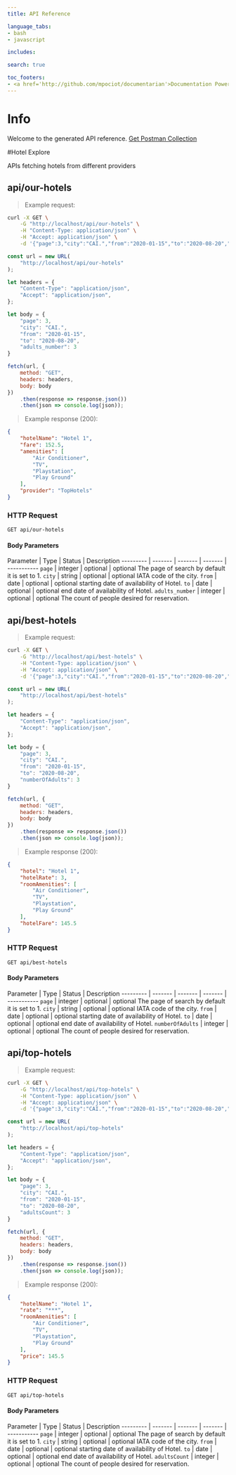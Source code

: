 ```yaml
---
title: API Reference

language_tabs:
- bash
- javascript

includes:

search: true

toc_footers:
- <a href='http://github.com/mpociot/documentarian'>Documentation Powered by Documentarian</a>
---
```

<!-- START_INFO -->
# Info

Welcome to the generated API reference.
[Get Postman Collection](http://localhost/docs/collection.json)

<!-- END_INFO -->

#Hotel Explore


APIs fetching hotels from different providers
<!-- START_5ed24fcefc3cd3c1514981d2343645e9 -->
## api/our-hotels
> Example request:

```bash
curl -X GET \
    -G "http://localhost/api/our-hotels" \
    -H "Content-Type: application/json" \
    -H "Accept: application/json" \
    -d '{"page":3,"city":"CAI.","from":"2020-01-15","to":"2020-08-20","adults_number":3}'

```

```javascript
const url = new URL(
    "http://localhost/api/our-hotels"
);

let headers = {
    "Content-Type": "application/json",
    "Accept": "application/json",
};

let body = {
    "page": 3,
    "city": "CAI.",
    "from": "2020-01-15",
    "to": "2020-08-20",
    "adults_number": 3
}

fetch(url, {
    method: "GET",
    headers: headers,
    body: body
})
    .then(response => response.json())
    .then(json => console.log(json));
```


> Example response (200):

```json
{
    "hotelName": "Hotel 1",
    "fare": 152.5,
    "amenities": [
        "Air Conditioner",
        "TV",
        "Playstation",
        "Play Ground"
    ],
    "provider": "TopHotels"
}
```

### HTTP Request
`GET api/our-hotels`

#### Body Parameters
Parameter | Type | Status | Description
--------- | ------- | ------- | ------- | -----------
    `page` | integer |  optional  | optional The page of search by default it is set to 1.
        `city` | string |  optional  | optional IATA code of the city.
        `from` | date |  optional  | optional starting date of availability of Hotel.
        `to` | date |  optional  | optional end date of availability of Hotel.
        `adults_number` | integer |  optional  | optional The count of people desired for reservation.
    
<!-- END_5ed24fcefc3cd3c1514981d2343645e9 -->

<!-- START_13ff88a46b8e637a12ef9f26c4a6418b -->
## api/best-hotels
> Example request:

```bash
curl -X GET \
    -G "http://localhost/api/best-hotels" \
    -H "Content-Type: application/json" \
    -H "Accept: application/json" \
    -d '{"page":3,"city":"CAI.","from":"2020-01-15","to":"2020-08-20","numberOfAdults":3}'

```

```javascript
const url = new URL(
    "http://localhost/api/best-hotels"
);

let headers = {
    "Content-Type": "application/json",
    "Accept": "application/json",
};

let body = {
    "page": 3,
    "city": "CAI.",
    "from": "2020-01-15",
    "to": "2020-08-20",
    "numberOfAdults": 3
}

fetch(url, {
    method: "GET",
    headers: headers,
    body: body
})
    .then(response => response.json())
    .then(json => console.log(json));
```


> Example response (200):

```json
{
    "hotel": "Hotel 1",
    "hotelRate": 3,
    "roomAmenities": [
        "Air Conditioner",
        "TV",
        "Playstation",
        "Play Ground"
    ],
    "hotelFare": 145.5
}
```

### HTTP Request
`GET api/best-hotels`

#### Body Parameters
Parameter | Type | Status | Description
--------- | ------- | ------- | ------- | -----------
    `page` | integer |  optional  | optional The page of search by default it is set to 1.
        `city` | string |  optional  | optional IATA code of the city.
        `from` | date |  optional  | optional starting date of availability of Hotel.
        `to` | date |  optional  | optional end date of availability of Hotel.
        `numberOfAdults` | integer |  optional  | optional The count of people desired for reservation.
    
<!-- END_13ff88a46b8e637a12ef9f26c4a6418b -->

<!-- START_c4597bcafe18964d13c5bc7741ee0fd2 -->
## api/top-hotels
> Example request:

```bash
curl -X GET \
    -G "http://localhost/api/top-hotels" \
    -H "Content-Type: application/json" \
    -H "Accept: application/json" \
    -d '{"page":3,"city":"CAI.","from":"2020-01-15","to":"2020-08-20","adultsCount":3}'

```

```javascript
const url = new URL(
    "http://localhost/api/top-hotels"
);

let headers = {
    "Content-Type": "application/json",
    "Accept": "application/json",
};

let body = {
    "page": 3,
    "city": "CAI.",
    "from": "2020-01-15",
    "to": "2020-08-20",
    "adultsCount": 3
}

fetch(url, {
    method: "GET",
    headers: headers,
    body: body
})
    .then(response => response.json())
    .then(json => console.log(json));
```


> Example response (200):

```json
{
    "hotelName": "Hotel 1",
    "rate": "***",
    "roomAmenities": [
        "Air Conditioner",
        "TV",
        "Playstation",
        "Play Ground"
    ],
    "price": 145.5
}
```

### HTTP Request
`GET api/top-hotels`

#### Body Parameters
Parameter | Type | Status | Description
--------- | ------- | ------- | ------- | -----------
    `page` | integer |  optional  | optional The page of search by default it is set to 1.
        `city` | string |  optional  | optional IATA code of the city.
        `from` | date |  optional  | optional starting date of availability of Hotel.
        `to` | date |  optional  | optional end date of availability of Hotel.
        `adultsCount` | integer |  optional  | optional The count of people desired for reservation.
    
<!-- END_c4597bcafe18964d13c5bc7741ee0fd2 -->


